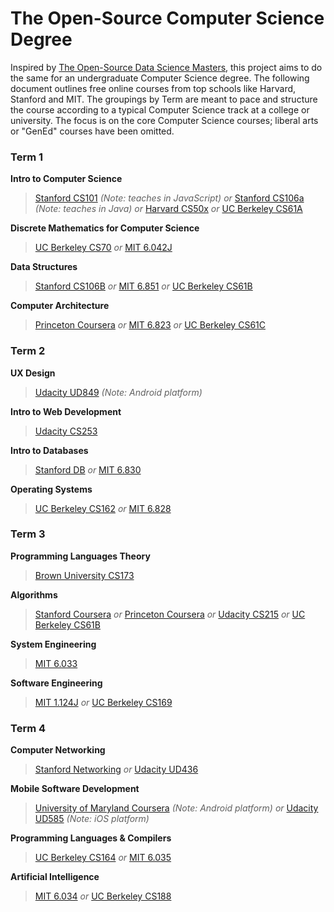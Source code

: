# The Open-Source Computer Science Degree

Inspired by [The Open-Source Data Science Masters](https://github.com/datasciencemasters/go), this project aims to do the same for an undergraduate Computer Science degree. The following document outlines free online courses from top schools like Harvard, Stanford and MIT. The groupings by Term are meant to pace and structure the course according to a typical Computer Science track at a college or university. The focus is on the core Computer Science courses; liberal arts or "GenEd" courses have been omitted.

### Term 1

**Intro to Computer Science**

> [Stanford CS101](https://lagunita.stanford.edu/courses/Engineering/CS101/Summer2014/about) *(Note: teaches in JavaScript)*
> *or*
> [Stanford CS106a](https://itunes.apple.com/us/itunes-u/programming-methodology/id384232896?mt=10) *(Note: teaches in Java)*
> *or*
> [Harvard CS50x](https://www.edx.org/course/introduction-computer-science-harvardx-cs50x)
> *or*
> [UC Berkeley CS61A](http://webcast.berkeley.edu/series.html#c,d,Computer_Science)

**Discrete Mathematics for Computer Science**

> [UC Berkeley CS70](http://webcast.berkeley.edu/series.html#c,d,Computer_Science)
> *or*
> [MIT 6.042J](http://ocw.mit.edu/courses/electrical-engineering-and-computer-science/6-042j-mathematics-for-computer-science-fall-2010/)

**Data Structures**

> [Stanford CS106B](https://itunes.apple.com/in/course/programming-abstractions/id495054099)
> *or*
> [MIT 6.851](http://ocw.mit.edu/courses/electrical-engineering-and-computer-science/6-851-advanced-data-structures-spring-2012/)
> *or*
> [UC Berkeley CS61B](http://webcast.berkeley.edu/series.html#c,d,Computer_Science)

**Computer Architecture**

> [Princeton Coursera](https://www.coursera.org/course/comparch)
> *or*
> [MIT 6.823](http://ocw.mit.edu/courses/electrical-engineering-and-computer-science/6-823-computer-system-architecture-fall-2005/)
> *or*
> [UC Berkeley CS61C](http://webcast.berkeley.edu/series.html#c,d,Computer_Science)

### Term 2

**UX Design**

> [Udacity UD849](https://www.udacity.com/course/ux-design-for-mobile-developers--ud849) *(Note: Android platform)*

**Intro to Web Development**

> [Udacity CS253](https://www.udacity.com/course/web-development--cs253)

**Intro to Databases**

> [Stanford DB](https://lagunita.stanford.edu/courses/DB/2014/SelfPaced/about)
> *or*
> [MIT 6.830](http://ocw.mit.edu/courses/electrical-engineering-and-computer-science/6-830-database-systems-fall-2010/)

**Operating Systems**

> [UC Berkeley CS162](https://www.youtube.com/playlist?list=PL3A5075EC94726781&feature=plcp)
> *or*
> [MIT 6.828](http://ocw.mit.edu/courses/electrical-engineering-and-computer-science/6-828-operating-system-engineering-fall-2012/)

### Term 3

**Programming Languages Theory**

> [Brown University CS173](https://cs.brown.edu/courses/cs173/2012/OnLine/)

**Algorithms**

> [Stanford Coursera](https://www.coursera.org/course/algo)
> *or*
> [Princeton Coursera](https://www.coursera.org/course/algs4partI)
> *or*
> [Udacity CS215](https://www.udacity.com/course/intro-to-algorithms--cs215)
> *or*
> [UC Berkeley CS61B](http://webcast.berkeley.edu/series.html#c,d,Computer_Science)

**System Engineering**

> [MIT 6.033](http://ocw.mit.edu/courses/electrical-engineering-and-computer-science/6-033-computer-system-engineering-spring-2009/index.htm)

**Software Engineering**

> [MIT 1.124J](http://ocw.mit.edu/courses/civil-and-environmental-engineering/1-124j-foundations-of-software-engineering-fall-2000/)
> *or*
> [UC Berkeley CS169](http://webcast.berkeley.edu/series.html#c,d,Computer_Science)

### Term 4

**Computer Networking**

> [Stanford Networking](https://lagunita.stanford.edu/courses/Engineering/Networking-SP/SelfPaced/about)
> *or*
> [Udacity UD436](https://www.udacity.com/course/computer-networking--ud436)

**Mobile Software Development**

> [University of Maryland Coursera](https://www.coursera.org/course/androidpart1) *(Note: Android platform)*
> *or*
> [Udacity UD585](https://www.udacity.com/course/intro-to-ios-app-development-with-swift--ud585) *(Note: iOS platform)*

**Programming Languages & Compilers**

> [UC Berkeley CS164](http://webcast.berkeley.edu/series.html#c,d,Computer_Science)
> *or*
> [MIT 6.035](http://ocw.mit.edu/courses/electrical-engineering-and-computer-science/6-035-computer-language-engineering-sma-5502-fall-2005/)

**Artificial Intelligence**

> [MIT 6.034](http://ocw.mit.edu/courses/electrical-engineering-and-computer-science/6-034-artificial-intelligence-fall-2010/index.htm)
> *or*
> [UC Berkeley CS188](http://webcast.berkeley.edu/series.html#c,d,Computer_Science)
